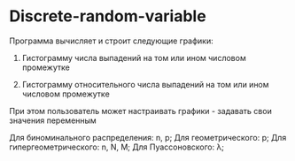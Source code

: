 # Discrete-random-variable

  Программа вычисляет и строит следующие графики:
  
1. Гистограмму числа выпадений на том или ином числовом промежутке

2. Гистограмму относительного числа выпадений на том или ином числовом промежутке

  При этом пользователь может настраивать графики - задавать свои значения переменным
  
  Для биноминального распределения: n, p;
  Для геометрического: p;
  Для гипергеометрического: n, N, M;
  Для Пуассоновского: λ;

